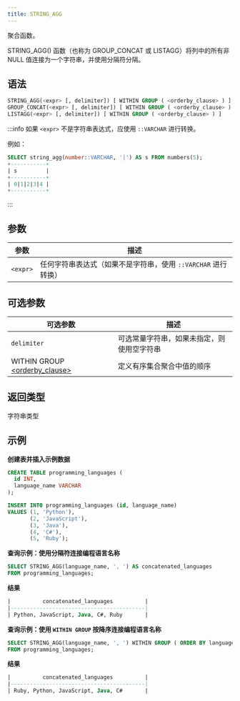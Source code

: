 ```yaml
---
title: STRING_AGG
---
```


聚合函数。

STRING_AGG() 函数（也称为 GROUP_CONCAT 或 LISTAGG）将列中的所有非 NULL 值连接为一个字符串，并使用分隔符分隔。

## 语法

```sql 
STRING_AGG(<expr> [, delimiter]) [ WITHIN GROUP ( <orderby_clause> ) ]
GROUP_CONCAT(<expr> [, delimiter]) [ WITHIN GROUP ( <orderby_clause> ) ]
LISTAGG(<expr> [, delimiter]) [ WITHIN GROUP ( <orderby_clause> ) ]
```

:::info
如果 `<expr>` 不是字符串表达式，应使用 `::VARCHAR` 进行转换。

例如：
```sql
SELECT string_agg(number::VARCHAR, '|') AS s FROM numbers(5);
+-----------+
| s         |
+-----------+
| 0|1|2|3|4 |
+-----------+
```
:::

## 参数

| 参数       | 描述                                                         |
|------------|-------------------------------------------------------------|
| `<expr>`   | 任何字符串表达式（如果不是字符串，使用 `::VARCHAR` 进行转换） |

## 可选参数

| 可选参数                            | 描述                                                  |
|-------------------------------------|------------------------------------------------------|
| `delimiter`                         | 可选常量字符串，如果未指定，则使用空字符串            |
| WITHIN GROUP [&lt;orderby_clause&gt;](https://docs.databend.com/sql/sql-commands/query-syntax/query-select#order-by-clause) | 定义有序集合聚合中值的顺序                           |

## 返回类型

字符串类型

## 示例

**创建表并插入示例数据**

```sql
CREATE TABLE programming_languages (
  id INT,
  language_name VARCHAR
);

INSERT INTO programming_languages (id, language_name)
VALUES (1, 'Python'),
       (2, 'JavaScript'),
       (3, 'Java'),
       (4, 'C#'),
       (5, 'Ruby');
```

**查询示例：使用分隔符连接编程语言名称**
```sql
SELECT STRING_AGG(language_name, ', ') AS concatenated_languages
FROM programming_languages;
```

**结果**
```sql
|          concatenated_languages          |
|------------------------------------------|
| Python, JavaScript, Java, C#, Ruby       |
```

**查询示例：使用 `WITHIN GROUP` 按降序连接编程语言名称**
```sql
SELECT STRING_AGG(language_name, ', ') WITHIN GROUP ( ORDER BY language_name DESC ) AS concatenated_languages
FROM programming_languages;
```
**结果**
```sql
|          concatenated_languages          |
|------------------------------------------|
| Ruby, Python, JavaScript, Java, C#       |
```